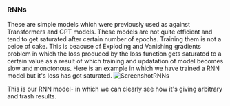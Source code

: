 ### RNNs
These are simple models which were previously used as against Transformers and GPT models. These models are not quite efficient and tend to get saturated after certain number of epochs. Training them is not a peice of cake. This is beacuse of Exploding and Vanishing gradients problem in which the loss produced by the loss function gets saturated to a certain value as a result of which training and updatation of model becomes slow and monotonous.
Here is an example in which we have trained a RNN model but it's loss has got saturated.
![ScreenshotRNNs](https://github.com/Veeransh14/Transformer-From-Scratch/assets/144168166/bca4a87d-68cb-4432-bf53-70f5c2159a16)

This is our RNN model- in which we can clearly see how it's giving arbitrary and trash results.


